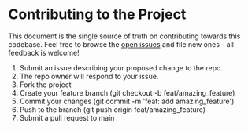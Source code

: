 # Contributing to the Project

This document is the single source of truth on contributing towards this codebase. Feel free to browse the [open issues](https://github.com/ingka-group-digital/oi-o11y-repository-template) and file new ones - all feedback is welcome!

<ol>
<li>Submit an issue describing your proposed change to the repo.</li>
<li>The repo owner will respond to your issue.</li>
<li>Fork the project</li>
<li>Create your feature branch (git checkout -b feat/amazing_feature)</li>
<li>Commit your changes (git commit -m 'feat: add amazing_feature')</li>
<li>Push to the branch (git push origin feat/amazing_feature)</li>
<li>Submit a pull request to main</li>
</ol>